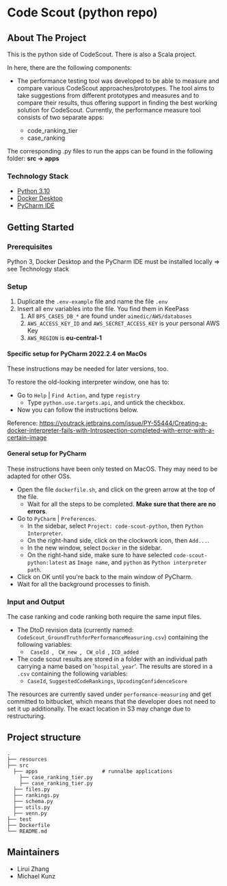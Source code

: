 
# Code Scout (python repo)

## About The Project

This is the python side of CodeScout. There is also a Scala project.

In here, there are the following components:

- The performance testing tool was developed to be able to measure and compare various CodeScout approaches/prototypes. 
The tool aims to take suggestions from different prototypes and measures and to compare their results, thus offering support
in finding the best working solution for CodeScout. 
Currently, the performance measure tool consists of two separate apps:

  -  code_ranking_tier
  -  case_ranking

The corresponding .py files to run the apps can be found in the following folder: **src &rarr; apps** 


### Technology Stack

- [Python 3.10](https://www.python.org/downloads/)
- [Docker Desktop](https://www.docker.com/products/docker-desktop/)
- [PyCharm IDE](https://www.jetbrains.com/pycharm/promo/?source=google&medium=cpc&campaign=14123077402&term=pycharm)

## Getting Started

### Prerequisites

Python 3, Docker Desktop and the PyCharm IDE must be installed locally => see Technology stack

### Setup

1. Duplicate the `.env-example` file and name the file `.env`
2. Insert all env variables into the file. You find them in KeePass
   1. All `BFS_CASES_DB_*` are found under `aimedic/AWS/databases` 
   2. `AWS_ACCESS_KEY_ID` and `AWS_SECRET_ACCESS_KEY` is your personal AWS Key
   3. `AWS_REGION` is **eu-central-1**

#### Specific setup for PyCharm 2022.2.4 on MacOs
These instructions may be needed for later versions, too.

To restore the old-looking interpreter window, one has to:
- Go to `Help` | `Find Action`, and type `registry`
  - Type `python.use.targets.api`, and untick the checkbox. 
- Now you can follow the instructions below. 

Reference: https://youtrack.jetbrains.com/issue/PY-55444/Creating-a-docker-interpreter-fails-with-Introspection-completed-with-error-with-a-certain-image

#### General setup for PyCharm
These instructions have been only tested on MacOS. They may need to be adapted for other OSs.

- Open the file `dockerfile.sh`, and click on the green arrow at the top of the file.
  - Wait for all the steps to be completed. **Make sure that there are no errors**.
- Go to `PyCharm` | `Preferences`.
  - In the sidebar, select `Project: code-scout-python`, then `Python Interpreter`.
  - On the right-hand side, click on the clockwork icon, then `Add...`.
  - In the new window, select `Docker` in the sidebar.
  - On the right-hand side, make sure to have selected `code-scout-python:latest` as `Image name`, and `python` as 
    `Python interpreter path`.
- Click on OK until you're back to the main window of PyCharm.
- Wait for all the background processes to finish.


### Input and Output

The case ranking and code ranking both require the same input files. 

- The DtoD revision data (currently named: <code>CodeScout_GroundTruthforPerformanceMeasuring.csv</code>) containing the following variables:
    - <code> CaseId </code>, <code> CW_new </code>, <code> CW_old </code>, <code>ICD_added</code>
- The code scout results are stored in a folder with an individual path carrying a name based on '<code>hospital_year</code>'. The results are stored
in a <code>.csv</code> containing the following variables: 
  - <code>CaseId</code>, <code>SuggestedCodeRankings</code>, <code>UpcodingConfidenceScore</code> 


The resources are currently saved under <code>performance-measuring</code> and get committed to bitbucket, 
which means that the developer does not need to set it up additionally. The exact location in S3 may change due 
to restructuring. 


## Project structure

    .
    ├── resources                   
    ├── src                      
      ├── apps                     # runnalbe applications
        ├── case_ranking_tier.py  
        ├── case_ranking_tier.py    
      ├── files.py                  
      ├── rankings.py
      ├── schema.py                  
      ├── utils.py
      ├── venn.py
    ├── test                 
    ├── Dockerfile
    └── README.md

   
## Maintainers

- Lirui Zhang
- Michael Kunz 





